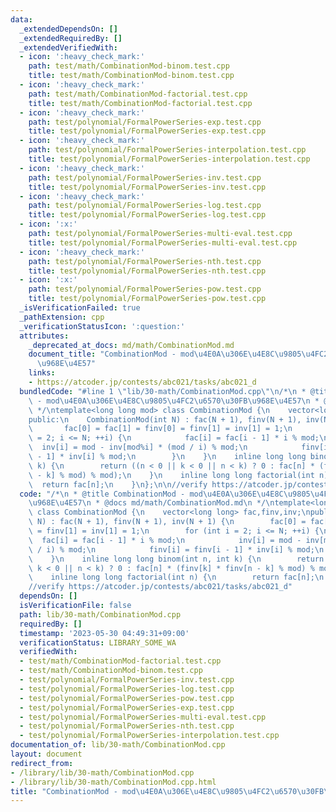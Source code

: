```yaml
---
data:
  _extendedDependsOn: []
  _extendedRequiredBy: []
  _extendedVerifiedWith:
  - icon: ':heavy_check_mark:'
    path: test/math/CombinationMod-binom.test.cpp
    title: test/math/CombinationMod-binom.test.cpp
  - icon: ':heavy_check_mark:'
    path: test/math/CombinationMod-factorial.test.cpp
    title: test/math/CombinationMod-factorial.test.cpp
  - icon: ':heavy_check_mark:'
    path: test/polynomial/FormalPowerSeries-exp.test.cpp
    title: test/polynomial/FormalPowerSeries-exp.test.cpp
  - icon: ':heavy_check_mark:'
    path: test/polynomial/FormalPowerSeries-interpolation.test.cpp
    title: test/polynomial/FormalPowerSeries-interpolation.test.cpp
  - icon: ':heavy_check_mark:'
    path: test/polynomial/FormalPowerSeries-inv.test.cpp
    title: test/polynomial/FormalPowerSeries-inv.test.cpp
  - icon: ':heavy_check_mark:'
    path: test/polynomial/FormalPowerSeries-log.test.cpp
    title: test/polynomial/FormalPowerSeries-log.test.cpp
  - icon: ':x:'
    path: test/polynomial/FormalPowerSeries-multi-eval.test.cpp
    title: test/polynomial/FormalPowerSeries-multi-eval.test.cpp
  - icon: ':heavy_check_mark:'
    path: test/polynomial/FormalPowerSeries-nth.test.cpp
    title: test/polynomial/FormalPowerSeries-nth.test.cpp
  - icon: ':x:'
    path: test/polynomial/FormalPowerSeries-pow.test.cpp
    title: test/polynomial/FormalPowerSeries-pow.test.cpp
  _isVerificationFailed: true
  _pathExtension: cpp
  _verificationStatusIcon: ':question:'
  attributes:
    _deprecated_at_docs: md/math/CombinationMod.md
    document_title: "CombinationMod - mod\u4E0A\u306E\u4E8C\u9805\u4FC2\u6570\u30FB\
      \u968E\u4E57"
    links:
    - https://atcoder.jp/contests/abc021/tasks/abc021_d
  bundledCode: "#line 1 \"lib/30-math/CombinationMod.cpp\"\n/*\n * @title CombinationMod\
    \ - mod\u4E0A\u306E\u4E8C\u9805\u4FC2\u6570\u30FB\u968E\u4E57\n * @docs md/math/CombinationMod.md\n\
    \ */\ntemplate<long long mod> class CombinationMod {\n    vector<long long> fac,finv,inv;\n\
    public:\n    CombinationMod(int N) : fac(N + 1), finv(N + 1), inv(N + 1) {\n \
    \       fac[0] = fac[1] = finv[0] = finv[1] = inv[1] = 1;\n        for (int i\
    \ = 2; i <= N; ++i) {\n            fac[i] = fac[i - 1] * i % mod;\n          \
    \  inv[i] = mod - inv[mod%i] * (mod / i) % mod;\n            finv[i] = finv[i\
    \ - 1] * inv[i] % mod;\n        }\n    }\n    inline long long binom(int n, int\
    \ k) {\n        return ((n < 0 || k < 0 || n < k) ? 0 : fac[n] * (finv[k] * finv[n\
    \ - k] % mod) % mod);\n    }\n    inline long long factorial(int n) {\n      \
    \  return fac[n];\n    }\n};\n\n//verify https://atcoder.jp/contests/abc021/tasks/abc021_d\n"
  code: "/*\n * @title CombinationMod - mod\u4E0A\u306E\u4E8C\u9805\u4FC2\u6570\u30FB\
    \u968E\u4E57\n * @docs md/math/CombinationMod.md\n */\ntemplate<long long mod>\
    \ class CombinationMod {\n    vector<long long> fac,finv,inv;\npublic:\n    CombinationMod(int\
    \ N) : fac(N + 1), finv(N + 1), inv(N + 1) {\n        fac[0] = fac[1] = finv[0]\
    \ = finv[1] = inv[1] = 1;\n        for (int i = 2; i <= N; ++i) {\n          \
    \  fac[i] = fac[i - 1] * i % mod;\n            inv[i] = mod - inv[mod%i] * (mod\
    \ / i) % mod;\n            finv[i] = finv[i - 1] * inv[i] % mod;\n        }\n\
    \    }\n    inline long long binom(int n, int k) {\n        return ((n < 0 ||\
    \ k < 0 || n < k) ? 0 : fac[n] * (finv[k] * finv[n - k] % mod) % mod);\n    }\n\
    \    inline long long factorial(int n) {\n        return fac[n];\n    }\n};\n\n\
    //verify https://atcoder.jp/contests/abc021/tasks/abc021_d"
  dependsOn: []
  isVerificationFile: false
  path: lib/30-math/CombinationMod.cpp
  requiredBy: []
  timestamp: '2023-05-30 04:49:31+09:00'
  verificationStatus: LIBRARY_SOME_WA
  verifiedWith:
  - test/math/CombinationMod-factorial.test.cpp
  - test/math/CombinationMod-binom.test.cpp
  - test/polynomial/FormalPowerSeries-inv.test.cpp
  - test/polynomial/FormalPowerSeries-log.test.cpp
  - test/polynomial/FormalPowerSeries-pow.test.cpp
  - test/polynomial/FormalPowerSeries-exp.test.cpp
  - test/polynomial/FormalPowerSeries-multi-eval.test.cpp
  - test/polynomial/FormalPowerSeries-nth.test.cpp
  - test/polynomial/FormalPowerSeries-interpolation.test.cpp
documentation_of: lib/30-math/CombinationMod.cpp
layout: document
redirect_from:
- /library/lib/30-math/CombinationMod.cpp
- /library/lib/30-math/CombinationMod.cpp.html
title: "CombinationMod - mod\u4E0A\u306E\u4E8C\u9805\u4FC2\u6570\u30FB\u968E\u4E57"
---
```

